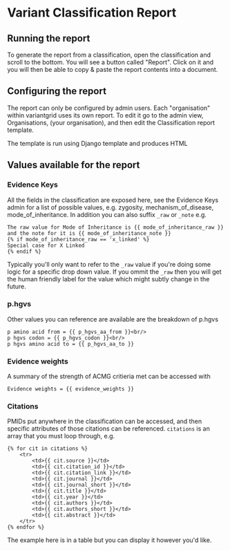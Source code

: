 # Variant Classification Report

## Running the report

To generate the report from a classification, open the classification and scroll to the bottom. You will see a button called "Report". Click on it and you will then be able to copy & paste the report contents into a document.

## Configuring the report

The report can only be configured by admin users. Each "organisation" within variantgrid uses its own report. To edit it go to the admin view, Organisations, (your organisation), and then edit the Classification report template.

The template is run using Django template and produces HTML

## Values available for the report

### Evidence Keys

All the fields in the classification are exposed here, see the Evidence Keys admin for a list of possible values, e.g. zygosity, mechanism_of_disease, mode_of_inheritance.
In addition you can also suffix `_raw` or `_note` e.g.
```
The raw value for Mode of Inheritance is {{ mode_of_inheritance_raw }} and the note for it is {{ mode_of_inheritance_note }}
{% if mode_of_inheritance_raw == 'x_linked' %}
Special case for X Linked
{% endif %}
```
Typically you'll only want to refer to the `_raw` value if you're doing some logic for a specific drop down value. If you ommit the `_raw` then you will get the human friendly label for the value which might subtly change in the future.


### p.hgvs

Other values you can reference are available are the breakdown of p.hgvs
```
p amino acid from = {{ p_hgvs_aa_from }}<br/>
p hgvs codon = {{ p_hgvs_codon }}<br/>
p hgvs amino acid to = {{ p_hgvs_aa_to }}
```

### Evidence weights

A summary of the strength of ACMG critieria met can be accessed with
```
Evidence weights = {{ evidence_weights }}
```

### Citations

PMIDs put anywhere in the classification can be accessed, and then specific attributes of those citations can be referenced. `citations` is an array that you must loop through, e.g.
```
{% for cit in citations %}
	<tr>
		<td>{{ cit.source }}</td>
		<td>{{ cit.citation_id }}</td>
		<td>{{ cit.citation_link }}</td>
		<td>{{ cit.journal }}</td>
		<td>{{ cit.journal_short }}</td>
		<td>{{ cit.title }}</td>
		<td>{{ cit.year }}</td>
		<td>{{ cit.authors }}</td>
		<td>{{ cit.authors_short }}</td>
		<td>{{ cit.abstract }}</td>
	</tr>
{% endfor %}
```
The example here is in a table but you can display it however you'd like.